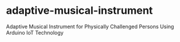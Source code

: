 # adaptive-musical-instrument
Adaptive Musical Instrument for Physically Challenged Persons Using Arduino IoT Technology

